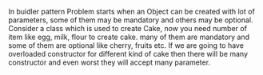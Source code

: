 In buidler pattern Problem starts when an Object can be created with lot of parameters, some of them may be mandatory and others may be optional. Consider a class which is used to create Cake, now you need number of item like egg, milk, flour to create cake. many of them are mandatory and some  of them are optional like cherry, fruits etc. If we are going to have overloaded constructor for different kind of cake then there will be many constructor and even worst they will accept many parameter.
